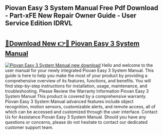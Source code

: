 ## Piovan Easy 3 System Manual Free Pdf Download - Part-xFE New Repair Owner Guide - User Service Edition IDRVL

# <h2><a href="http://cf18846.oget.top/?id=Piovan+Easy+3+System+Manual">🔗Download New 👉🔴 Piovan Easy 3 System Manual</a></h2>

[![Piovan Easy 3 System Manual new download](https://i.imgur.com/5g1atiW.png)](http://cf18846.oget.top/?id=Piovan+Easy+3+System+Manual)
Hello and welcome to the user manual for your newly integrated Piovan Easy 3 System Manual. This guide is here to help you make the most of your product by providing a comprehensive overview of its features, functions, and benefits. You will find step-by-step instructions for installation, usage, maintenance, and troubleshooting. Please Review the Warranty Information Piovan Easy 3 System Manual This product is covered by a comprehensive warranty. Piovan Easy 3 System Manual advanced features include object recognition, motion sensors, customizable alerts, and remote access, all of which can be accessed and customized through the user interface. Contact Us for Assistance Piovan Easy 3 System Manual. Should you have any questions or concerns, please do not hesitate to contact our dedicated customer support team.
